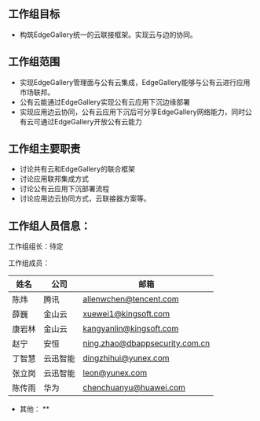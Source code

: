 ## 工作组目标
* 构筑EdgeGallery统一的云联接框架。实现云与边的协同。

## 工作组范围
* 实现EdgeGallery管理面与公有云集成，EdgeGallery能够与公有云进行应用市场联邦。
* 公有云能通过EdgeGallery实现公有云应用下沉边缘部署
* 实现应用边云协同，公有云应用下沉后可分享EdgeGallery网络能力，同时公有云可通过EdgeGallery开放公有云能力

## 工作组主要职责
* 讨论共有云和EdgeGallery的联合框架
* 讨论应用联邦集成方式
* 讨论公有云应用下沉部署流程
* 讨论应用边云协同方式，云联接器方案等。

工作组人员信息：
------------------
工作组组长：待定  

工作组成员：

| 姓名  | 公司  | 邮箱  | 
|---|---|---|
| 陈炜  |  腾讯 |  allenwchen@tencent.com | 
| 薛巍  | 金山云 |  xuewei1@kingsoft.com | 
| 康岩林  |  金山云 |  kangyanlin@kingsoft.com | 
| 赵宁  |  安恒 |  ning.zhao@dbappsecurity.com.cn |  
| 丁智慧    |  云迅智能 |  dingzhihui@yunex.com |
| 张立岗  |  云迅智能 |  leon@yunex.com |
| 陈传雨  |  华为 |  chenchuanyu@huawei.com |

* 其他： 
** 
